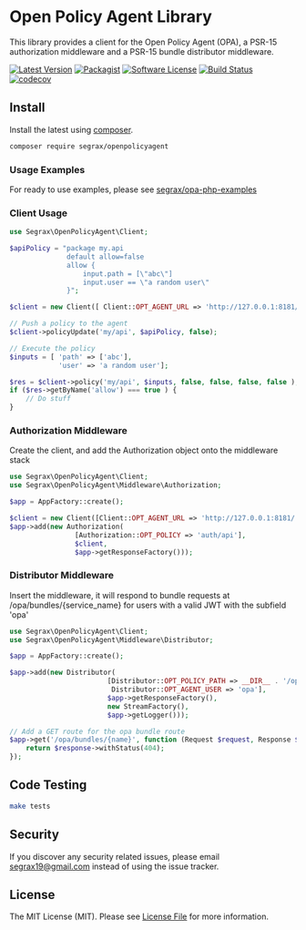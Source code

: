 # Open Policy Agent Library

This library provides a client for the Open Policy Agent (OPA), a PSR-15 authorization middleware and a PSR-15 bundle distributor middleware.


[![Latest Version](https://img.shields.io/packagist/v/segrax/open-policy-agent)](https://packagist.org/packages/segrax/open-policy-agent)
[![Packagist](https://img.shields.io/packagist/dm/segrax/open-policy-agent)](https://packagist.org/packages/segrax/open-policy-agent)
[![Software License](https://img.shields.io/badge/license-MIT-brightgreen.svg)](LICENSE.md)
[![Build Status](https://api.travis-ci.com/segrax/openpolicyagent.svg)](https://travis-ci.com/segrax/openpolicyagent)
[![codecov](https://codecov.io/gh/segrax/openpolicyagent/branch/master/graph/badge.svg)](https://codecov.io/gh/segrax/openpolicyagent)


## Install
Install the latest using [composer](https://getcomposer.org/).
``` bash
composer require segrax/openpolicyagent
```

### Usage Examples
For ready to use examples, please see [segrax/opa-php-examples](https://github.com/segrax/opa-php-examples)

### Client Usage
```php
use Segrax\OpenPolicyAgent\Client;

$apiPolicy = "package my.api
              default allow=false
              allow {
                  input.path = [\"abc\"]
                  input.user == \"a random user\"
              }";

$client = new Client([ Client::OPT_AGENT_URL => 'http://127.0.0.1:8181/', Client::OPT_AUTH_TOKEN => 'MyToken']);

// Push a policy to the agent
$client->policyUpdate('my/api', $apiPolicy, false);

// Execute the policy
$inputs = [ 'path' => ['abc'],
            'user' => 'a random user'];

$res = $client->policy('my/api', $inputs, false, false, false, false );
if ($res->getByName('allow') === true ) {
    // Do stuff
}
```

### Authorization Middleware
Create the client, and add the Authorization object onto the middleware stack
```php
use Segrax\OpenPolicyAgent\Client;
use Segrax\OpenPolicyAgent\Middleware\Authorization;

$app = AppFactory::create();

$client = new Client([Client::OPT_AGENT_URL => 'http://127.0.0.1:8181/']);
$app->add(new Authorization(
                [Authorization::OPT_POLICY => 'auth/api'],
                $client,
                $app->getResponseFactory()));

```

### Distributor Middleware
Insert the middleware, it will respond to bundle requests at /opa/bundles/{service_name} for users with a valid JWT with the subfield 'opa'

```php
use Segrax\OpenPolicyAgent\Client;
use Segrax\OpenPolicyAgent\Middleware\Distributor;

$app = AppFactory::create();

$app->add(new Distributor(
                        [Distributor::OPT_POLICY_PATH => __DIR__ . '/opa',
                         Distributor::OPT_AGENT_USER => 'opa'],
                        $app->getResponseFactory(),
                        new StreamFactory(),
                        $app->getLogger()));

// Add a GET route for the opa bundle route
$app->get('/opa/bundles/{name}', function (Request $request, Response $response, array $args) {
    return $response->withStatus(404);
});

```

## Code Testing
``` bash
make tests
```

## Security

If you discover any security related issues, please email [segrax19@gmail.com](mailto:segrax19@gmail.com) instead of using the issue tracker.

## License

The MIT License (MIT). Please see [License File](LICENSE.txt) for more information.
